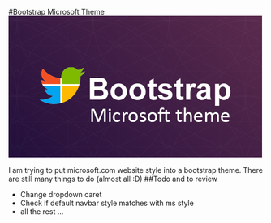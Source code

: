 #Bootstrap Microsoft Theme
<img src="bootstrap-ms-theme.jpg" alt="Bootstrap Microsoft Theme"/>


I am trying to put microsoft.com website style into a bootstrap theme.
There are still many things to do (almost all :D)
##Todo and to review
- Change dropdown caret
- Check if default navbar style matches with ms style
- all the rest ...
